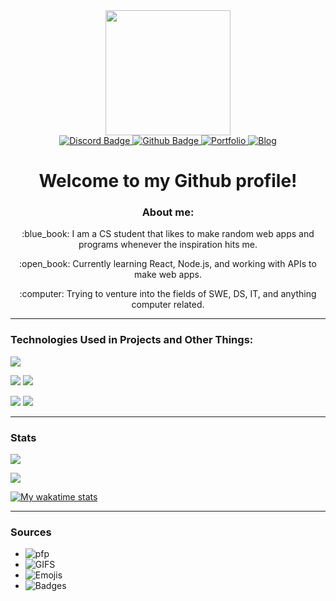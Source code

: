 <!-- header section  -->
<div class="header" align="center">
  <!--  gif goes here  -->
  <img src="https://media.giphy.com/media/QssGEmpkyEOhBCb7e1/giphy.gif" width="200"/>
 
 <div class="badges">
   
   <a href="https://github.com">
     <img src="https://img.shields.io/badge/Discord-purple?style=for-the-badge&logo=discord&logoColor=white" alt="Discord Badge"/>
   </a>
   
   <a href="https://github.com">
     <img src="https://img.shields.io/badge/Github-black?style=for-the-badge&logo=github&logoColor=white" alt="Github Badge"/>
   </a>
   
   <a href="https://github.com">
     <img src="https://img.shields.io/badge/Portfolio-green?style=for-the-badge" alt="Portfolio"/>
   </a>
   
   <a href="https://github.com">
     <img src="https://img.shields.io/badge/Blog-blue?style=for-the-badge" alt="Blog"/>
   </a>
 </div>

  <h1>
   Welcome to my Github profile!
 </h1>
  
</div>
<div class="intro">
 <h3 align="center">About me:</h3>
 <p align="center">:blue_book: I am a CS student that likes to make random web apps and programs whenever the inspiration hits me. </p>
 <p align="center">:open_book: Currently learning React, Node.js, and working with APIs to make web apps.</p>
 <p align="center">:computer: Trying to venture into the fields of SWE, DS, IT, and anything computer related.</p>
</div>

---

### Technologies Used in Projects and Other Things:

![](https://img.shields.io/badge/Code_Editor-Visual_Studio_Code-informational?style=flat&logo=visualstudiocode&logoColor=white&color=blue)

![](https://img.shields.io/badge/Language-Vanilla_JS-informational?style=flat&logo=javascript&logoColor=white&color=blue)
![](https://img.shields.io/badge/Language-React-informational?style=flat&logo=react&logoColor=white&color=blue)

![](https://img.shields.io/badge/Language-Python-informational?style=flat&logo=python&logoColor=white&color=blue)
![](https://img.shields.io/badge/Language-C++-informational?style=flat&logo=cplusplus&logoColor=white&color=blue)

---

### Stats

![](https://github.com/Atypics3/shiny-octo-invention/blob/master/generated/overview.svg)

![](https://github.com/Atypics3/shiny-octo-invention/blob/master/generated/languages.svg)

<!-- <div class="stats" align="center">
  <a href="https://github.com/atypics3/github-readme-stats">
  <img src="https://github-readme-stats.vercel.app/api?username=atypics3&count_private=true&show_icons=true&theme=algolia"/>
  </a>
 
  <a href="https://github.com/atypics3/github-readme-stats">
  <img src="https://github-readme-stats.vercel.app/api/top-langs/?username=atypics3&theme=algolia"/>
 </a> -->

[![My wakatime stats](https://github-readme-stats.vercel.app/api/wakatime?username=Atypics3&theme=algolia)](https://github.com/atypics3/github-readme-stats)
</div>

---

### Sources

- ![pfp](https://github.com/cat-milk/Anime-Girls-Holding-Programming-Books/)
- ![GIFS](https://giphy.com/stickers/coding-webdesign-coder-QssGEmpkyEOhBCb7e1)
- ![Emojis](https://github.com/ikatyang/emoji-cheat-sheet)
- ![Badges](https://shields.io/)
  

